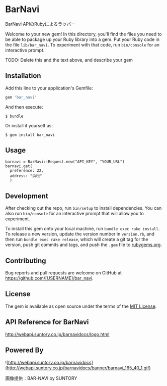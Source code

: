 # BarNavi

BarNavi APIのRubyによるラッパー

Welcome to your new gem! In this directory, you'll find the files you need to be able to package up your Ruby library into a gem. Put your Ruby code in the file `lib/bar_navi`. To experiment with that code, run `bin/console` for an interactive prompt.

TODO: Delete this and the text above, and describe your gem

## Installation

Add this line to your application's Gemfile:

```ruby
gem 'bar_navi'
```

And then execute:

    $ bundle

Or install it yourself as:

    $ gem install bar_navi

## Usage


```
barnavi = BarNavi::Request.new("API_KEY", "YOUR_URL")
barnavi.get(
  preference: 22,
  address: "浜松"
  )
```

## Development

After checking out the repo, run `bin/setup` to install dependencies. You can also run `bin/console` for an interactive prompt that will allow you to experiment.

To install this gem onto your local machine, run `bundle exec rake install`. To release a new version, update the version number in `version.rb`, and then run `bundle exec rake release`, which will create a git tag for the version, push git commits and tags, and push the `.gem` file to [rubygems.org](https://rubygems.org).

## Contributing

Bug reports and pull requests are welcome on GitHub at https://github.com/[USERNAME]/bar_navi.


## License

The gem is available as open source under the terms of the [MIT License](http://opensource.org/licenses/MIT).


## API Reference for BarNavi

http://webapi.suntory.co.jp/barnavidocs/logo.html

## Powered By

![http://webapi.suntory.co.jp/barnavidocs](http://webapi.suntory.co.jp/barnavidocs/banner/barnavi_165_40_1.gif)

画像提供：BAR-NAVI by SUNTORY
